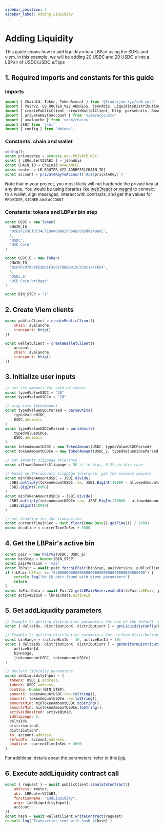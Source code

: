 ```yaml
---
sidebar_position: 2
sidebar_label: Adding Liquidity
---
```


# Adding Liquidity

This guide shows how to add liquidity into a LBPair using the SDKs and viem. In this example, we will be adding 20 USDC and 20 USDC.e into a LBPair of USDC/USDC.e/1bps

## 1. Required imports and constants for this guide

### imports
```js
import { ChainId, Token, TokenAmount } from '@traderjoe-xyz/sdk-core'
import { PairV2, LB_ROUTER_V22_ADDRESS, jsonAbis, LiquidityDistribution, getLiquidityConfig, getUniformDistributionFromBinRange } from '@traderjoe-xyz/sdk-v2'
import { createPublicClient, createWalletClient, http, parseUnits, BaseError, ContractFunctionRevertedError } from 'viem'
import { privateKeyToAccount } from 'viem/accounts'
import { avalanche } from 'viem/chains'
import JSBI from 'jsbi'
import { config } from 'dotenv';
```

### Constants: chain and wallet
```js
config();
const privateKey = process.env.PRIVATE_KEY;
const { LBRouterV22ABI } = jsonAbis
const CHAIN_ID = ChainId.AVALANCHE
const router = LB_ROUTER_V22_ADDRESS[CHAIN_ID]
const account = privateKeyToAccount(`0x${privateKey}`)
```

Note that in your project, you most likely will not hardcode the private key at any time. You would be using libraries like [web3react](https://github.com/Uniswap/web3-react) or [wagmi](https://wagmi.sh/) to connect to a wallet, sign messages, interact with contracts, and get the values for `PROVIDER`, `SIGNER` and `ACCOUNT`

### Constants: tokens and LBPair bin step
```js
const USDC = new Token(
  CHAIN_ID,
  '0xB97EF9Ef8734C71904D8002F8b6Bc66Dd9c48a6E',
  6,
  'USDC',
  'USD Coin'
)

const USDC_E = new Token(
  CHAIN_ID,
  '0xA7D7079b0FEaD91F3e65f86E8915Cb59c1a4C664',
  6,
  'USDC.e',
  'USD Coin bridged'
)

const BIN_STEP = "1"
```

## 2. Create Viem clients
```js
const publicClient = createPublicClient({
    chain: avalanche,
    transport: http()
})

const walletClient = createWalletClient({
    account,
    chain: avalanche,
    transport: http()
})
```

## 3. Initialize user inputs
```js
// set the amounts for each of tokens 
const typedValueUSDC = "20"
const typedValueUSDCe = "20"

// wrap into TokenAmount
const typedValueUSDCParsed = parseUnits(
    typedValueUSDC,
    USDC.decimals
)
const typedValueUSDCeParsed = parseUnits(
    typedValueUSDCe,
    USDC.decimals
)
const tokenAmountUSDC = new TokenAmount(USDC, typedValueUSDCParsed)
const tokenAmountUSDCe = new TokenAmount(USDC_E, typedValueUSDCeParsed)

// set amounts slippage tolerance
const allowedAmountsSlippage = 50 // in bips, 0.5% in this case

// based on the amounts slippage tolerance, get the minimum amounts 
const minTokenAmountUSDC = JSBI.divide(
  JSBI.multiply(tokenAmountUSDC.raw, JSBI.BigInt(10000 - allowedAmountsSlippage)),
  JSBI.BigInt(10000)
)
const minTokenAmountUSDCe = JSBI.divide(
  JSBI.multiply(tokenAmountUSDCe.raw, JSBI.BigInt(10000 - allowedAmountsSlippage)),
  JSBI.BigInt(10000)
)

// set deadline for the transaction
const currentTimeInSec = Math.floor((new Date().getTime()) / 1000)
const deadline = currenTimeInSec + 3600
```

## 4. Get the LBPair's active bin
```js
const pair = new PairV2(USDC, USDC_E)
const binStep = Number(BIN_STEP)
const pairVersion = 'v22'
const lbPair = await pair.fetchLBPair(binStep, pairVersion, publicClient, CHAIN_ID)
if (lbPair.LBPair == "0x0000000000000000000000000000000000000000") {
    console.log("No LB pair found with given parameters")
    return
}
const lbPairData = await PairV2.getLBPairReservesAndId(lbPair.LBPair, pairVersion, publicClient)
const activeBinId = lbPairData.activeId
```

## 5. Get addLiquidity parameters
```js
// Example 1: getting distribution parameters for one of the default 'LiquidityDistribution' shapes 
const { deltaIds, distributionX, distributionY } = getLiquidityConfig(LiquidityDistribution.SPOT)

// Example 2: getting distribution parameters for uniform distribution given a price range
const binRange = [activeBinId - 10, activeBinId + 10]
const { deltaIds, distributionX, distributionY } = getUniformDistributionFromBinRange(
    activeBinId,
    binRange,
    [tokenAmountUSDC, tokenAmountUSDCe]
)

// declare liquidity parameters
const addLiquidityInput = {
  tokenX: USDC_E.address,
  tokenY: USDC.address,
  binStep: Number(BIN_STEP),
  amountX: tokenAmountUSDC.raw.toString(),
  amountY: tokenAmountUSDCe.raw.toString(),
  amountXMin: minTokenAmountUSDC.toString(),
  amountYMin: minTokenAmountUSDCe.toString(),
  activeIdDesired: activeBinId,
  idSlippage: 5,
  deltaIds,
  distributionX,
  distributionY,
  to: account.address,
  refundTo: account.address,
  deadline: currentTimeInSec + 3600
}
```
For additional details about the parameters, refer to this [link](/versioned_docs/version-V2.2/guides/add-remove-liquidity.md#liquidity-parameters). 


## 6. Execute addLiquidity contract call
```js
const { request } = await publicClient.simulateContract({
    address: router,
    abi: LBRouterV22ABI,
    functionName: "addLiquidity",
    args: [addLiquidityInput],
    account
})
const hash = await walletClient.writeContract(request)
console.log(`Transaction sent with hash ${hash}`)
```
